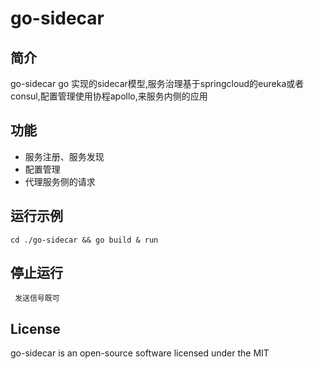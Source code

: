 # go-sidecar
 
## 简介

go-sidecar go 实现的sidecar模型,服务治理基于springcloud的eureka或者consul,配置管理使用协程apollo,来服务内侧的应用

## 功能

- 服务注册、服务发现
- 配置管理
- 代理服务侧的请求


## 运行示例
```
cd ./go-sidecar && go build & run
```

## 停止运行
```
 发送信号既可
```

## License

go-sidecar is an open-source software licensed under the MIT